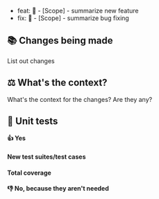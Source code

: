 - feat: 🚀 - [Scope] - summarize new feature
- fix: 🚧 - [Scope] - summarize bug fixing

## 📚 Changes being made

List out changes

## ⚖️ What's the context?

What's the context for the changes? Are they any?

## 🧪 Unit tests

**👍 Yes**

#### New test suites/test cases

#### Total coverage

**👎 No, because they aren't needed**
